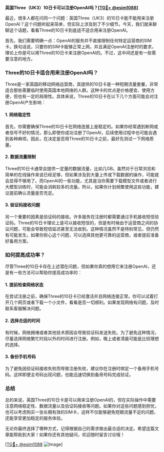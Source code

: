 **英国Three（UK3）10日卡可以注册OpenAI吗？[[TG💪+ @esim1088](https://t.me/s/esim1088)]**

最近，很多人都在问同一个问题：英国Three（UK3）的10日卡能不能用来注册OpenAI？这个问题听起来简单，但实际上涉及到了不少细节。今天，我们就来聊聊这个话题，看看Three的10日卡到底适不适合用来注册OpenAI。

首先，我们需要明确一点：OpenAI的服务并不直接限制任何特定运营商的SIM卡。换句话说，只要你的SIM卡能够正常上网，并且满足OpenAI注册时的要求，理论上你是可以用Three的10日卡来注册OpenAI的。不过，这中间还是有一些需要注意的地方。

### Three的10日卡适合用来注册OpenAI吗？

Three是一家英国的移动网络运营商，其提供的10日卡是一种短期流量套餐，非常适合那些需要临时使用英国本地网络的人群。这种卡的优点是价格便宜、使用方便，但也有一定的局限性。具体来说，Three的10日卡在以下几个方面可能会对注册OpenAI产生影响：

#### 1. 网络稳定性

首先，你需要确保Three的10日卡在网络连接上是稳定的。如果你经常遇到断网或者信号不好的情况，那么即使你成功注册了OpenAI，后续使用过程中也可能会遇到各种麻烦。因此，在决定是否用Three的10日卡之前，最好先测试一下网络质量。

#### 2. 数据流量限制

Three的10日卡通常会提供一定量的数据流量，比如几GB。虽然对于日常浏览和简单的在线操作来说已经足够，但如果涉及到大量上传或下载数据的操作，可能就会显得不够用了。而OpenAI的一些功能，尤其是当你需要下载模型文件或者进行大模型训练时，可能会消耗较多的流量。所以，如果你计划频繁使用这些功能，建议提前确认流量是否充足。

#### 3. 验证码接收问题

另一个重要的因素是验证码的接收。许多服务在注册时都需要通过手机接收短信验证码。Three的10日卡理论上是可以接收短信的，但是有时候由于运营商之间的协议问题，可能会导致短信延迟甚至无法收到。这种情况虽然不是特别常见，但仍然有可能发生。如果你担心这个问题，可以选择其他更可靠的运营商，或者提前准备好备用方案。

### 如何提高成功率？

尽管Three的10日卡存在上述潜在问题，但如果你真的想用它来注册OpenAI，还是有一些方法可以帮助你提高成功率的：

#### 1. 提前检查网络状态

在尝试注册之前，确保Three的10日卡已经激活并且网络连接正常。你可以试着打开几个网页或者下载一个小文件，看看是否一切顺利。如果发现网络有问题，及时联系客服解决问题。

#### 2. 选择合适的时间

有时候，网络拥堵或者其他技术原因会导致验证码发送失败。为了避免这种情况，尽量选择网络繁忙时段以外的时间进行注册。例如，晚上或者清晨可能是比较理想的选择。

#### 3. 备份手机号码

为了避免因验证码接收失败而导致注册失败，建议你在注册时绑定一个备用手机号码。这样即便主号码出现问题，也能迅速切换到备用号码完成验证。

### 总结

总的来说，英国Three的10日卡是可以用来注册OpenAI的，但在实际操作中需要注意网络稳定性、数据流量以及验证码接收等问题。如果你对这些问题感到担忧，也可以考虑购买一张长期有效的SIM卡，这样不仅能够避免短期流量不足的问题，还能享受更加稳定的服务体验。

无论你最终选择了哪种方式，记得根据自己的需求做出最合适的决定。希望这篇文章能帮助到大家！如果你还有其他疑问，欢迎随时留言讨论哦！

[[TG💪+ @esim1088](https://t.me/s/esim1088) ![Image](https://i.postimg.cc/4NQfJmqS/Snipaste-2025-05-13-00-14-12.png)]
